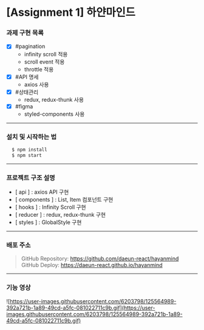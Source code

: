 # [Assignment 1] 하얀마인드

### **과제 구현 목록**

- [x] #pagination
  - infinity scroll 적용
  - scroll event 적용
  - throttle 적용
- [x] #API 명세
  - axios 사용
- [x] #상태관리
  - redux, redux-thunk 사용
- [x] #figma
  - styled-components 사용

---

### **설치 및 시작하는 법**

```bash
  $ npm install
  $ npm start
```

---

### **프로젝트 구조 설명**

- [ api ] : axios API 구현
- [ components ] : List, Item 컴포넌트 구현
- [ hooks ] : Infinity Scroll 구현
- [ reducer ] : redux, redux-thunk 구현
- [ styles ] : GlobalStyle 구현

---

### **배포 주소**

> GitHub Repository: <https://github.com/daeun-react/hayanmind>  
> GitHub Deploy: <https://daeun-react.github.io/hayanmind>

---

### **기능 영상**

![https://user-images.githubusercontent.com/6203798/125564989-392a721b-1a89-49cd-a5fc-081022711c9b.gif](https://user-images.githubusercontent.com/6203798/125564989-392a721b-1a89-49cd-a5fc-081022711c9b.gif)
